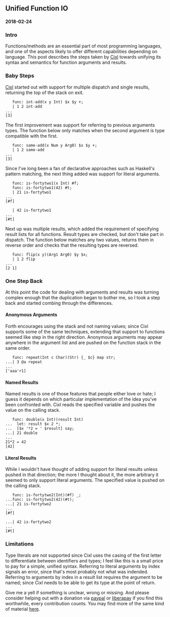 ## Unified Function IO
#### 2018-02-24

### Intro
Functions/methods are an essential part of most programming languages, and one of the aspects likely to offer different capabilities depending on language. This post describes the steps taken by [Cixl](https://github.com/basic-gongfu/cixl) towards unifying its syntax and semantics for function arguments and results.

### Baby Steps
[Cixl](https://github.com/basic-gongfu/cixl) started out with support for multiple dispatch and single results, returning the top of the stack on exit.

```
   func: int-add(x y Int) $x $y +;
   | 1 2 int-add
...
[3]
```

The first improvement was support for referring to previous arguments types. The function below only matches when the second argument is type compatible with the first.

```
   func: same-add(x Num y Arg0) $x $y +;
   | 1 2 same-add
...
[3]
```

Since I've long been a fan of declarative approaches such as Haskell's pattern matching, the next thing added was support for literal arguments.

```
   func: is-fortytwo1(x Int) #f;
   func: is-fortytwo1(42) #t;
   | 21 is-fortytwo1
...
[#f]

   | 42 is-fortytwo1
...
[#t]
```
Next up was multiple results, which added the requirement of specifying result lists for all functions. Result types are checked, but don't take part in dispatch. The function below matches any two values, returns them in reverse order and checks that the resulting types are reversed.

```
   func: flip(x y)(Arg1 Arg0) $y $x;
   | 1 2 flip
...
[2 1]
```

### One Step Back
At this point the code for dealing with arguments and results was turning complex enough that the duplication began to bother me, so I took a step back and started combing through the differences.

#### Anonymous Arguments
Forth encourages using the stack and not naming values; since Cixl supports some of the same techniques, extending that support to functions seemed like step in the right direction. Anonymous arguments may appear anywhere in the argument list and are pushed on the function stack in the same order.

```
   func: repeat(Int c Char)(Str) {_ $c} map str;
...| 3 @a repeat
...
['aaa'r1]
```

#### Named Results
Named results is one of those features that people either love or hate; I guess it depends on which particular implementation of the idea you've been confronted with. Cixl reads the specified variable and pushes the value on the calling stack.

```
   func: double(x Int)(result Int)
...  let: result $x 2 *;
...  [$x '*2 = ' $result] say;
...| 21 double
...
21*2 = 42
[42]
```

#### Literal Results
While I wouldn't have thought of adding support for literal results unless pushed in that direction; the more I thought about it, the more arbitrary it seemed to only support literal arguments. The specified value is pushed on the calling stack. 

```
   func: is-fortytwo2(Int)(#f) _;
...func: is-fortytwo2(42)(#t);
...| 21 is-fortytwo2
...
[#f]

...| 42 is-fortytwo2
...
[#t]
```

### Limitations
Type literals are not supported since Cixl uses the casing of the first letter to differentiate between identifiers and types; I feel like this is a small price to pay for a simple, unified syntax. Referring to literal arguments by index signals an error, since that's most probably not what was indended. Referring to arguments by index in a result list requires the argument to be named; since Cixl needs to be able to get its type at the point of return.

Give me a yell if something is unclear, wrong or missing. And please consider helping out with a donation via [paypal](https://paypal.me/basicgongfu) or [liberapay](https://liberapay.com/basic-gongfu/donate) if you find this worthwhile, every contribution counts. You may find more of the same kind of material [here](https://github.com/basic-gongfu/cixl/tree/master/devlog).